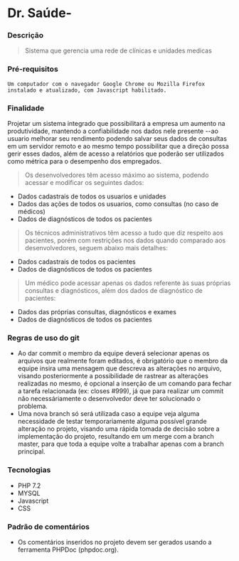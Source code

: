 ﻿# Dr. Saúde-
### Descrição
> Sistema que gerencia uma rede de clínicas e unidades medicas
### Pré-requisitos
```
Um computador com o navegador Google Chrome ou Mozilla Firefox instalado e atualizado, com Javascript habilitado.
```
### Finalidade
Projetar um sistema integrado que possibilitará a empresa um aumento na produtividade, mantendo a confiabilidade nos dados nele presente
--ao usuario melhorar seu rendimento podendo salvar seus dados de consultas em um servidor remoto e ao mesmo tempo possibilitar que a direção possa gerir esses dados, além de acesso a relatórios que poderão ser utilizados como métrica para o desempenho dos empregados.

> Os desenvolvedores têm acesso máximo ao sistema, podendo acessar e modificar os seguintes dados:
- Dados cadastrais de todos os usuarios e unidades
- Dados das ações de todos os usuarios, como consultas (no caso de médicos)
- Dados de diagnósticos de todos os pacientes

> Os técnicos administrativos têm acesso a tudo que diz respeito aos pacientes, porém com restrições nos dados quando comparado aos desenvolvedores, seguem abaixo mais detalhes:
- Dados cadastrais de todos os pacientes
- Dados de diagnósticos de todos os pacientes

> Um médico pode acessar apenas os dados referente às suas próprias consultas e diagnósticos, além dos dados de diagnóstico de pacientes:
- Dados das próprias consultas, diagnósticos e exames
- Dados de diagnósticos de todos os pacientes

### Regras de uso do git
- Ao dar commit o membro da equipe deverá selecionar apenas os arquivos que realmente foram editados, é obrigatório que o membro da equipe insira uma mensagem que descreva as alterações no arquivo, visando posteriormente a possibilidade de rastrear as alterações realizadas no mesmo, é opcional a inserção de um comando para fechar a tarefa relacionada (ex: closes #999), já que para realizar um commit não necessáriamente o desenvolvedor deve ter solucionado o problema.
- Uma nova branch só será utilizada caso a equipe veja alguma necessidade de testar temporariamente alguma possível grande alteração no projeto, visando uma rápida tomada de decisão sobre a implementação do projeto, resultando em um merge com a branch master, para que toda a equipe volte a trabalhar apenas com a branch principal.

### Tecnologias
- PHP 7.2
- MYSQL
- Javascript
- CSS

### Padrão de comentários
- Os comentários inseridos no projeto devem ser gerados usando a ferramenta PHPDoc (phpdoc.org).
